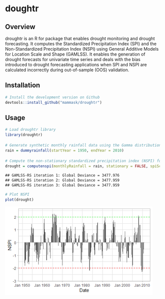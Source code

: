 doughtr
================

## Overview

droughtr is an R for package that enables drought monitoring and drought
forecasting. It computes the Standardized Precipitation Index (SPI) and
the Non-Standardized Precipitation Index (NSPI) using General Additive
Models for Location Scale and Shape (GAMLSS). It enables the generation
of drought forecasts for univariate time series and deals with the bias
introduced to drought forecasting applications when SPI and NSPI are
calculated incorrectly during out-of-sample (OOS) validation.

## Installation

``` r
# Install the development version on Github
devtools::install_github("mammask/droughtr")
```

## Usage

``` r
# Load droughtr library
library(droughtr)

# Generate synthetic monthly rainfall data using the Gamma distribution
rain = dummyrainfall(startYear = 1950, endYear = 2010)

# Compute the non-stationary standardized precipitation index (NSPI) for scale 12 using GAMLSS
drought = computenspi(monthlyRainfall = rain, stationary = FALSE, spiScale = 12)
```

    ## GAMLSS-RS iteration 1: Global Deviance = 3477.976 
    ## GAMLSS-RS iteration 2: Global Deviance = 3477.959 
    ## GAMLSS-RS iteration 3: Global Deviance = 3477.959

``` r
# Plot NSPI
plot(drought)
```

![](README_figs/README-unnamed-chunk-3-1.png)<!-- -->

[](%22%3CREADME_files/figure-gfm/unnamed-chunk-2-1.png%3E#%3C5%3Ex%3C5%3E%22)
<!--#  -->

